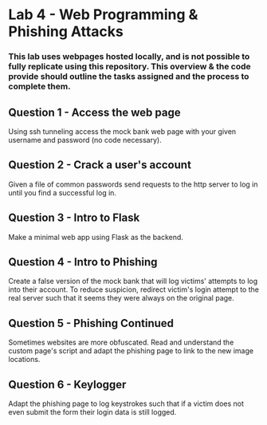 # Lab 4 - Web Programming & Phishing Attacks

### This lab uses webpages hosted locally, and is not possible to fully replicate using this repository. This overview & the code provide should outline the tasks assigned and the process to complete them.

## Question 1 - Access the web page
Using ssh tunneling access the mock bank web page with your given username and password (no code necessary).

## Question 2 - Crack a user's account
Given a file of common passwords send requests to the http server to log in until you find a successful log in.

## Question 3 - Intro to Flask
Make a minimal web app using Flask as the backend.

## Question 4 - Intro to Phishing
Create a false version of the mock bank that will log victims' attempts to log into their account. To reduce suspicion, redirect victim's login attempt to the real server such that it seems they were always on the original page.

## Question 5 - Phishing Continued
Sometimes websites are more obfuscated. Read and understand the custom page's script and adapt the phishing page to link to the new image locations.

## Question 6 - Keylogger
Adapt the phishing page to log keystrokes such that if a victim does not even submit the form their login data is still logged.
